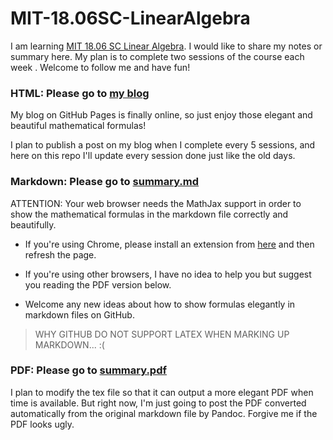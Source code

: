 # MIT-18.06SC-LinearAlgebra

I am learning [MIT 18.06 SC Linear Algebra](https://ocw.mit.edu/courses/mathematics/18-06sc-linear-algebra-fall-2011/index.htm). I would like to share my notes or summary here. My plan is to complete two sessions of the course each week . Welcome to follow me and have fun!

### HTML: Please go to [my blog](https://cptgit.github.io/)

My blog on GitHub Pages is finally online, so just enjoy those elegant and beautiful mathematical formulas!

I plan to publish a post on my blog when I complete every 5 sessions, and here on this repo I'll update every session done just like the old days.

### Markdown: Please go to [summary.md](./summary.md)

ATTENTION: Your web browser needs the MathJax support in order to show the mathematical formulas in the markdown file correctly and beautifully.

- If you're using Chrome, please install an extension from [here](https://chrome.google.com/webstore/detail/github-with-mathjax/ioemnmodlmafdkllaclgeombjnmnbima) and then refresh the page.

- If you're using other browsers, I have no idea to help you but suggest you reading the PDF version below.

- Welcome any new ideas about how to show formulas elegantly in markdown files on GitHub.

> WHY GITHUB DO NOT SUPPORT LATEX WHEN MARKING UP MARKDOWN... :(

### PDF: Please go to [summary.pdf](./summary.pdf)

I plan to modify the tex file so that it can output a more elegant PDF when time is available. But right now, I'm just going to post the PDF converted automatically from the original markdown file by Pandoc. Forgive me if the PDF looks ugly.

